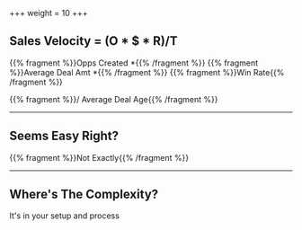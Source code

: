 +++
weight = 10
+++

## Sales Velocity = (O * $ * R)/T

{{% fragment %}}Opps Created *{{% /fragment %}}
{{% fragment %}}Average Deal Amt *{{% /fragment %}}
{{% fragment %}}Win Rate{{% /fragment %}}

{{% fragment %}}/ Average Deal Age{{% /fragment %}}

---

## Seems Easy Right?

{{% fragment %}}Not Exactly{{% /fragment %}}

---

## Where's The Complexity?

It's in your setup and process

